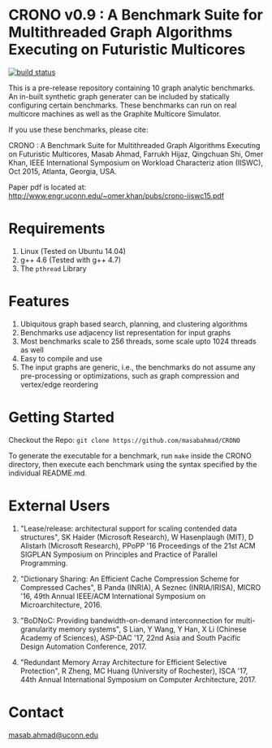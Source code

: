 
CRONO v0.9 : A Benchmark Suite for Multithreaded Graph Algorithms Executing on Futuristic Multicores
====================================================================

[![build status](https://travis-ci.org/masabahmad/CRONO.svg?branch=master)](https://travis-ci.org/masabahmad/CRONO)

This is a pre-release repository containing 10 graph analytic benchmarks.
An in-built synthetic graph generater can be included by statically configuring certain benchmarks.
These benchmarks can run on real multicore machines as well as the Graphite Multicore Simulator.

If you use these benchmarks, please cite:

CRONO : A Benchmark Suite for Multithreaded Graph Algorithms Executing on Futuristic Multicores, Masab Ahmad, Farrukh Hijaz, Qingchuan Shi, Omer Khan, IEEE International Symposium on Workload Characteriz
ation (IISWC), Oct 2015, Atlanta, Georgia, USA.

Paper pdf is located at: 
http://www.engr.uconn.edu/~omer.khan/pubs/crono-iiswc15.pdf

Requirements
============

1. Linux (Tested on Ubuntu 14.04)
2. g++ 4.6 (Tested with g++ 4.7)
3. The ```pthread``` Library

Features
========
1. Ubiquitous graph based search, planning, and clustering algorithms
2. Benchmarks use adjacency list representation for input graphs
3. Most benchmarks scale to 256 threads, some scale upto 1024 threads as well
4. Easy to compile and use
5. The input graphs are generic, i.e., the benchmarks do not assume any pre-processing or optimizations, such as graph compression and vertex/edge reordering

Getting Started
===============

Checkout the Repo:
```git clone https://github.com/masabahmad/CRONO```

To generate the executable for a benchmark, run ```make``` inside the CRONO directory, then execute each benchmark using the syntax specified by the individual README.md.

External Users
==============

1. "Lease/release: architectural support for scaling contended data structures", SK Haider (Microsoft Research), W Hasenplaugh (MIT), D Alistarh (Microsoft Research), PPoPP '16 Proceedings of the 21st ACM SIGPLAN Symposium on Principles and Practice of Parallel Programming.

2. "Dictionary Sharing: An Efficient Cache Compression Scheme for Compressed Caches", B Panda (INRIA), A Seznec (INRIA/IRISA), MICRO '16, 49th Annual IEEE/ACM International Symposium on Microarchitecture, 2016.

3. "BoDNoC: Providing bandwidth-on-demand interconnection for multi-granularity memory systems", S Lian, Y Wang, Y Han, X Li (Chinese Academy of Sciences), ASP-DAC '17, 22nd Asia and South Pacific Design Automation Conference, 2017.

4. "Redundant Memory Array Architecture for Efficient Selective Protection", R Zheng, MC Huang (University of Rochester), ISCA '17, 44th Annual International Symposium on Computer Architecture, 2017.

Contact
=======

masab.ahmad@uconn.edu
